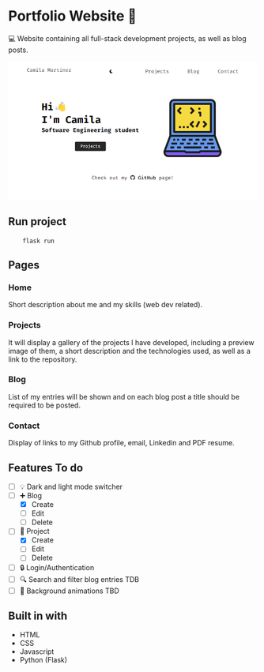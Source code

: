 # Portfolio Website 👋

💻 Website containing all full-stack development projects, as well as blog posts.

![screenshot](https://raw.githubusercontent.com/cammarb/my-portfolio/master/portfolio_screenshot.png)

## Run project
```
    flask run
```

## Pages

### Home

Short description about me and my skills (web dev related).

### Projects

It will display a gallery of the projects I have developed,
including a preview image of them, a short description and the
technologies used, as well as a link to the repository.

### Blog

List of my entries will be shown and on each blog post a title
should be required to be posted.

### Contact

Display of links to my Github profile, email, Linkedin and PDF
resume.

## Features To do

- [ ] 💡 Dark and light mode switcher
- [ ] ➕ Blog
    - [x] Create
    - [ ] Edit
    - [ ] Delete 
- [ ] 📁 Project
    - [x] Create
    - [ ] Edit
    - [ ] Delete 
- [ ] 🔒 Login/Authentication
- [ ] 🔍 Search and filter blog entries TDB
- [ ] 🎨 Background animations TBD

## Built in with

- HTML
- CSS
- Javascript
- Python (Flask)
